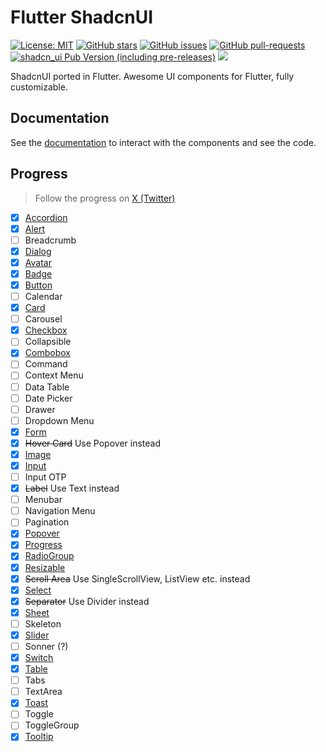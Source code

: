 # Flutter ShadcnUI

[![License: MIT](https://img.shields.io/badge/license-MIT-purple.svg)](https://github.com/nank1ro/flutter-shadcn-ui/blob/main/LICENSE)
[![GitHub stars](https://img.shields.io/github/stars/nank1ro/flutter-shadcn-ui)](https://gitHub.com/nank1ro/flutter-shadcn-ui/stargazers/)
[![GitHub issues](https://img.shields.io/github/issues/nank1ro/flutter-shadcn-ui)](https://gitHub.com/nank1ro/flutter-shadcn-ui/issues/)
[![GitHub pull-requests](https://img.shields.io/github/issues-pr/nank1ro/flutter-shadcn-ui.svg)](https://gitHub.com/nank1ro/flutter-shadcn-ui/pull/)
[![shadcn_ui Pub Version (including pre-releases)](https://img.shields.io/pub/v/shadcn_ui?include_prereleases)](https://pub.dev/packages/shadcn_ui)
[![](https://dcbadge.vercel.app/api/server/ZhRMAPNh5Y)](https://discord.gg/ZhRMAPNh5Y)

ShadcnUI ported in Flutter.
Awesome UI components for Flutter, fully customizable.

## Documentation
See the [documentation](https://mariuti.com/shadcn-ui/) to interact with the components and see the code.

## Progress

> Follow the progress on [X (Twitter)](https://twitter.com/nank1ro)

- [x] [Accordion](https://mariuti.com/shadcn-ui/components/accordion/)
- [x] [Alert](https://mariuti.com/shadcn-ui/components/alert/)
- [ ] Breadcrumb
- [x] [Dialog](https://mariuti.com/shadcn-ui/components/dialog/)
- [x] [Avatar](https://mariuti.com/shadcn-ui/components/avatar/)
- [x] [Badge](https://mariuti.com/shadcn-ui/components/badge/)
- [x] [Button](https://mariuti.com/shadcn-ui/components/button/)
- [ ] Calendar
- [x] [Card](https://mariuti.com/shadcn-ui/components/card/)
- [ ] Carousel
- [x] [Checkbox](https://mariuti.com/shadcn-ui/components/checkbox/)
- [ ] Collapsible
- [x] [Combobox](https://mariuti.com/shadcn-ui/components/select/#with-search)
- [ ] Command
- [ ] Context Menu
- [ ] Data Table
- [ ] Date Picker
- [ ] Drawer
- [ ] Dropdown Menu
- [x] [Form](https://mariuti.com/shadcn-ui/components/form/)
- [x] <strike>Hover Card</strike> Use Popover instead
- [x] [Image](https://mariuti.com/shadcn-ui/components/image/)
- [x] [Input](https://mariuti.com/shadcn-ui/components/input/)
- [ ] Input OTP
- [x] <strike>Label</strike> Use Text instead
- [ ] Menubar
- [ ] Navigation Menu
- [ ] Pagination
- [x] [Popover](https://mariuti.com/shadcn-ui/components/popover/)
- [x] [Progress](https://mariuti.com/shadcn-ui/components/progress/)
- [x] [RadioGroup](https://mariuti.com/shadcn-ui/components/radio-group/)
- [x] [Resizable](https://mariuti.com/shadcn-ui/components/resizable/)
- [x] <strike>Scroll Area</strike> Use SingleScrollView, ListView etc. instead
- [x] [Select](https://mariuti.com/shadcn-ui/components/select/)
- [x] <strike>Separator</strike> Use Divider instead
- [x] [Sheet](https://mariuti.com/shadcn-ui/components/sheet/)
- [ ] Skeleton
- [x] [Slider](https://mariuti.com/shadcn-ui/components/slider/)
- [ ] Sonner (?)
- [x] [Switch](https://mariuti.com/shadcn-ui/components/switch/)
- [x] [Table](https://mariuti.com/shadcn-ui/components/table/)
- [ ] Tabs
- [ ] TextArea
- [x] [Toast](https://mariuti.com/shadcn-ui/components/toast/)
- [ ] Toggle
- [ ] ToggleGroup
- [x] [Tooltip](https://mariuti.com/shadcn-ui/components/tooltip/)
